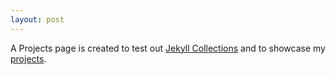 ```yaml
---
layout: post
---
```

A Projects page is created to test out [Jekyll Collections](https://jekyllrb.com/docs/collections/) and to showcase my [projects](/projects/).
